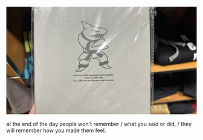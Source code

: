 ![action-karate-shark](pics/250223.jpeg)

at the end of the day people won't remember / what you said or did, / they will remember how you made them feel.
